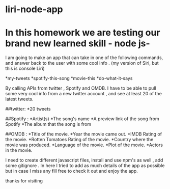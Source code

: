 # liri-node-app
# In this homework we are testing our brand new learned skill - node js- 

I am going to make an app that can take in one of the following commands, and answer back to the user with some cool info .
(my version of Siri, but this is  console Liri)

*my-tweets
*spotify-this-song
*movie-this
*do-what-it-says

By calling APIs from twitter , Spotify and OMDB. 
I have to be able to pull some very cool info from a new twitter account , and see at least 20 of the latest tweets.

##twitter:
    *20 tweets
    
##Spotify :
   *Artist(s)
   *The song's name
   *A preview link of the song from Spotify
   *The album that the song is from

##OMDB :
   *Title of the movie.
   *Year the movie came out.
   *IMDB Rating of the movie.
   *Rotten Tomatoes Rating of the movie.
   *Country where the movie was produced.
   *Language of the movie.
   *Plot of the movie.
   *Actors in the movie.
   
   I need to create different javascript files, install and use npm's as well , add some gitignore .
  In here I tried to add as much details of the app as possible but in case I miss any fill free to check it out and enjoy the app.
  
  thanks for visiting 
